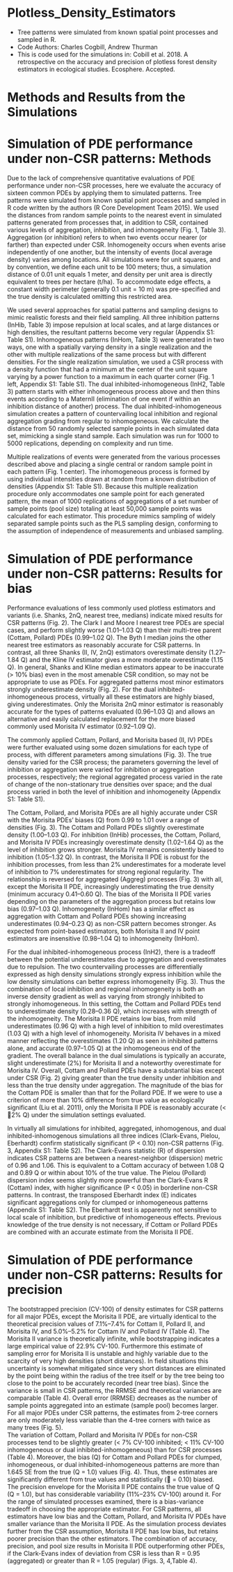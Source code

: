 # Plotless_Density_Estimators
  * Tree patterns were simulated from known spatial point processes and sampled in R.
  * Code Authors: Charles Cogbill, Andrew Thurman
  * This is code used for the simulations in: Cobill et al. 2018. A retrospective on the accuracy and precision of plotless forest density estimators in ecological studies. Ecosphere. Accepted.  

# Methods and Results from the Simulations

# Simulation of PDE performance under non-CSR patterns: Methods

Due to the lack of comprehensive quantitative evaluations of PDE performance under non-CSR processes, here we evaluate the accuracy of sixteen common PDEs by applying them to simulated patterns.  Tree patterns were simulated from known spatial point processes and sampled in R code written by the authors (R Core Development Team 2015). We used the distances from random sample points to the nearest event in simulated patterns generated from processes that, in addition to CSR, contained various levels of aggregation, inhibition, and inhomogeneity (Fig. 1, Table 3). Aggregation (or inhibition) refers to when two events occur nearer (or farther) than expected under CSR. Inhomogeneity occurs when events arise independently of one another, but the intensity of events (local average density) varies among locations. All simulations were for unit squares, and by convention, we define each unit to be 100 meters; thus, a simulation distance of 0.01 unit equals 1 meter, and density per unit area is directly equivalent to trees per hectare (t/ha). To accommodate edge effects, a constant width perimeter (generally 0.1 unit = 10 m) was pre-specified and the true density is calculated omitting this restricted area.  

We used several approaches for spatial patterns and sampling designs to mimic realistic forests and their field sampling.  All three inhibition patterns (InHib, Table 3) impose repulsion at local scales, and at large distances or high densities, the resultant patterns become very regular (Appendix S1: Table S1).  Inhomogeneous patterns (InHom, Table 3) were generated in two ways, one with a spatially varying density in a single realization and the other with multiple realizations of the same process but with different densities. For the single realization simulation, we used a CSR process with a density function that had a minimum at the center of the unit square varying by a power function to a maximum in each quarter corner (Fig. 1 left, Appendix S1: Table S1). The dual inhibited-inhomogeneous (InH2, Table 3) pattern starts with either inhomogeneous process above and then thins events according to a MaternII (elimination of one event if within an inhibition distance of another) process.  The dual inhibited-inhomogeneous simulation creates a pattern of countervailing local inhibition and regional aggregation grading from regular to inhomogeneous. We calculate the distance from 50 randomly selected sample points in each simulated data set, mimicking a single stand sample. Each simulation was run for 1000 to 5000 replications, depending on complexity and run time.    

Multiple realizations of events were generated from the various processes described above and placing a single central or random sample point in each pattern (Fig. 1 center). The inhomogeneous process is formed by using individual intensities drawn at random from a known distribution of densities (Appendix S1: Table S1).  Because this multiple realization procedure only accommodates one sample point for each generated pattern, the mean of 1000 replications of aggregations of a set number of  sample points (pool size) totaling at least 50,000 sample points was calculated for each estimator. This procedure mimics sampling of widely separated sample points such as the PLS sampling design, conforming to the assumption of independence of measurements and unbiased sampling.

# Simulation of PDE performance under non-CSR patterns: Results for bias 

Performance evaluations of less commonly used plotless estimators and variants (i.e. Shanks, 2nQ, nearest tree, medians) indicate mixed results for CSR patterns (Fig. 2).  The Clark I and Moore I nearest tree PDEs are special cases, and perform slightly worse (1.01–1.03 Q) than their multi-tree parent (Cottam, Pollard) PDEs (0.99–1.02 Q).  The Byth I median joins the other nearest tree estimators as reasonably accurate for CSR patterns. In contrast, all three Shanks (II, IV, 2nQ) estimators overestimate density (1.27–1.84 Q) and the Kline IV estimator gives a more moderate overestimate (1.15 Q).  In general, Shanks and Kline median estimators appear to be inaccurate (> 10% bias) even in the most amenable CSR condition, so may not be appropriate to use as PDEs.  For aggregated patterns most minor estimators strongly underestimate density (Fig. 2).  For the dual inhibited-inhomogeneous process, virtually all these estimators are highly biased, giving underestimates. Only the Morisita 2nQ minor estimator is reasonably accurate for the types of patterns evaluated (0.96–1.03 Q) and allows an alternative and easily calculated replacement for the more biased commonly used Morisita IV estimator (0.92–1.09 Q). 

The commonly applied Cottam, Pollard, and Morisita based (II, IV) PDEs were further evaluated using some dozen simulations for each type of process, with different parameters among simulations (Fig. 3). The true density varied for the CSR process; the parameters governing the level of inhibition or aggregation were varied for inhibition or aggregation processes, respectively; the regional aggregated process varied in the rate of change of the non-stationary true densities over space; and the dual process varied in both the level of inhibition and inhomogeneity (Appendix S1: Table S1). 

The Cottam, Pollard, and Morisita PDEs are all highly accurate under CSR with the Morisita PDEs’ biases (Q) from 0.99 to 1.01 over a range of densities (Fig. 3).  The Cottam and Pollard PDEs slightly overestimate density (1.00–1.03 Q). For inhibition (InHib) processes, the Cottam, Pollard, and Morisita IV PDEs increasingly overestimate density (1.02–1.64 Q) as the level of inhibition grows stronger. Morisita IV remains consistently biased to inhibition (1.05–1.32 Q). In contrast, the Morisita II PDE is robust for the inhibition processes, from less than 2% underestimates for a moderate level of inhibition to 7% underestimates for strong regional regularity. The relationship is reversed for aggregated (Aggreg) processes (Fig. 3) with all, except the Morisita II PDE, increasingly underestimating the true density (minimum accuracy 0.41–0.60 Q). The bias of the Morisita II PDE varies depending on the parameters of the aggregation process but retains low bias (0.97–1.03 Q). Inhomogeneity (InHom) has a similar effect as aggregation with Cottam and Pollard PDEs showing increasing underestimates (0.94–0.23 Q) as non-CSR pattern becomes stronger. As expected from point-based estimators, both Morisita II and IV point estimators are insensitive (0.98–1.04 Q) to inhomogeneity (InHom). 

For the dual inhibited-inhomogeneous process (InH2), there is a tradeoff between the potential underestimates due to aggregation and overestimates due to repulsion. The two countervailing processes are differentially expressed as high density simulations strongly express inhibition while the low density simulations can better express inhomogeneity (Fig. 3). Thus the combination of local inhibition and regional inhomogeneity is both an inverse density gradient as well as varying from strongly inhibited to strongly inhomogeneous.  In this setting, the Cottam and Pollard PDEs tend to underestimate density (0.28–0.36 Q), which increases with strength of the inhomogeneity. The Morisita II PDE retains low bias, from mild underestimates (0.96 Q) with a high level of inhibition to mild overestimates (1.03 Q) with a high level of inhomogeneity.  Morisita IV behaves in a mixed manner reflecting the overestimates (1.20 Q) as seen in inhibited patterns alone, and accurate (0.97–1.05 Q) at the inhomogeneous end of the gradient. The overall balance in the dual simulations is typically an accurate, slight underestimate (2%) for Morisita II and a noteworthy overestimate for Morisita IV.
Overall, Cottam and Pollard PDEs have a substantial bias except under CSR (Fig. 2) giving greater than the true density under inhibition and less than the true density under aggregation. The magnitude of the bias for the Cottam PDE is smaller than that for the Pollard PDE.  If we were to use a criterion of more than 10% difference from true value as ecologically significant (Liu et al. 2011), only the Morisita II PDE is reasonably accurate (< 2% Q) under the simulation settings evaluated.   

In virtually all simulations for inhibited, aggregated, inhomogenous, and dual inhibited-inhomogenous simulations all three indices (Clark-Evans, Pielou, Eberhardt) confirm statistically significant (P < 0.10) non-CSR patterns (Fig. 3, Appendix S1: Table S2). The Clark-Evans statistic (R) of dispersion indicates CSR patterns are between a nearest-neighbor (dispersion) metric of 0.96 and 1.06.  This is equivalent to a Cottam accuracy of between 1.08 Q and 0.89 Q or within about 10% of the true value.  The Pielou (Pollard) dispersion index seems slightly more powerful than the Clark-Evans R (Cottam) index, with higher significance (P < 0.05) in borderline non-CSR patterns. In contrast, the transposed Eberhardt index (E) indicates significant aggregations only for clumped or inhomogeneous patterns (Appendix S1: Table S2). The Eberhardt test is apparently not sensitive to local scale of inhibition, but predictive of inhomogeneous effects.  Previous knowledge of the true density is not necessary, if Cottam or Pollard PDEs are combined with an accurate estimate from the Morisita II PDE.

# Simulation of PDE performance under non-CSR patterns: Results for precision

The bootstrapped precision (CV-100) of density estimates for CSR patterns for all major PDEs, except the Morisita II PDE, are virtually identical to the theoretical precision values of 7.1%–7.4% for Cottam II, Pollard II, and Morisita IV, and 5.0%–5.2% for Cottam IV and Pollard IV (Table 4).  The Morisita II variance is theoretically infinite, while bootstrapping indicates a large empirical value of 22.9% CV-100.  Furthermore this estimate of sampling error for Morisita II is unstable and highly variable due to the scarcity of very high densities (short distances). In field situations this uncertainty is somewhat mitigated since very short distances are eliminated by the point being within the radius of the tree itself or by the tree being too close to the point to be accurately recorded (near tree bias). Since the variance is small in CSR patterns, the RRMSE and theoretical variances are comparable (Table 4).  Overall error (RRMSE) decreases as the number of sample points aggregated into an estimate (sample pool) becomes larger. For all major PDEs under CSR patterns, the estimates from 2-tree corners are only moderately less variable than the 4-tree corners with twice as many trees (Fig. 5).  
The variation of Cottam, Pollard and Morisita IV PDEs for non-CSR processes tend to be slightly greater (< 7% CV-100 inhibited; < 11% CV-100 inhomogeneous or dual inhibited-inhomogeneous) than for CSR processes (Table 4).  Moreover, the bias (Q) for Cottam and Pollard PDEs for clumped, inhomogeneous, or dual inhibited-inhomogeneous patterns are more than 1.645 SE from the true (Q = 1.0) values (Fig. 4). Thus, these estimates are significantly different from true values and statistically ( = 0.10) biased. The precision envelope for the Morisita II PDE contains the true value of Q (Q = 1.0), but has considerable variability (11%–23% CV-100) around it. For the range of simulated processes examined, there is a bias-variance tradeoff in choosing the appropriate estimator.  For CSR patterns, all estimators have low bias and the Cottam, Pollard, and Morisita IV PDEs have smaller variance than the Morisita II PDE. As the simulation process deviates further from the CSR assumption, Morisita II PDE has low bias, but retains poorer precision than the other estimators. The combination of accuracy,  precision, and pool size results in Morisita II PDE outperforming other PDEs, if the Clark-Evans index of deviation from CSR is less than R = 0.95 (aggregated) or greater than R = 1.05 (regular) (Figs. 3, 4,Table 4).  
